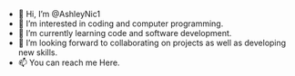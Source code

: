 - 👋 Hi, I’m @AshleyNic1
- 👀 I’m interested in coding and computer programming. 
- 🌱 I’m currently learning code and software development.
- 💞️ I’m looking forward to collaborating on projects as well as developing new skills. 
- 📫 You can reach me Here. 

<!---
AshleyNic1/AshleyNic1 is a ✨ special ✨ repository because its `README.md` (this file) appears on your GitHub profile.
You can click the Preview link to take a look at your changes.
--->
